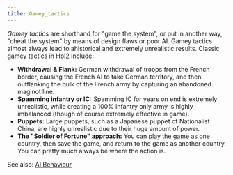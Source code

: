 ```yaml
---
title: Gamey_tactics
---
```

*Gamey tactics* are shorthand for "game the system", or put in another
way, "cheat the system" by means of design flaws or poor AI. Gamey
tactics almost always lead to ahistorical and extremely unrealistic
results. Classic gamey tactics in HoI2 include:

-   **Withdrawal & Flank:** German withdrawal of troops from the French
    border, causing the French AI to take German territory, and then
    outflanking the bulk of the French army by capturing an abandoned
    maginot line.
-   **Spamming infantry or IC:** Spamming IC for years on end is
    extremely unrealistic, while creating a 100% infantry only army is
    highly imbalanced (though of course extremely effective in game).
-   **Puppets:** Large puppets, such as a Japanese puppet of Nationalist
    China, are highly unrealistic due to their huge amount of power.
-   **The "Soldier of Fortune" approach:** You can play the game as one
    country, then save the game, and return to the game as another
    country. You can pretty much always be where the action is.

See also: [AI Behaviour‎](/wiki/AI_Behaviour "AI Behaviour")
